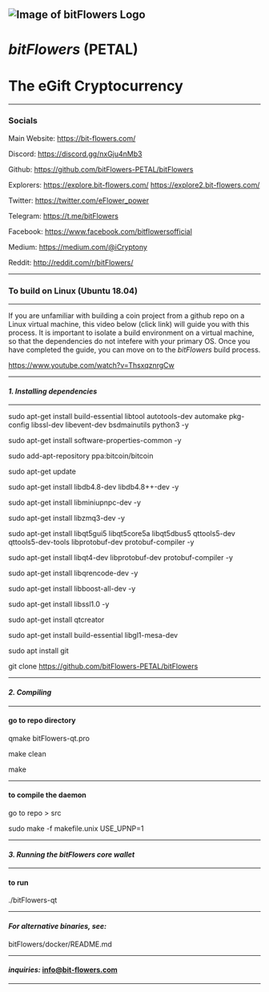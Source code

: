
![Image of bitFlowers Logo](https://bit-flowers.com/images/github_header.png)
-----------------
# *bitFlowers* (PETAL) 
# The eGift Cryptocurrency
-----------------
### **Socials** 

Main Website:
https://bit-flowers.com/

Discord:
https://discord.gg/nxGju4nMb3

Github: 
https://github.com/bitFlowers-PETAL/bitFlowers

Explorers:
https://explore.bit-flowers.com/
https://explore2.bit-flowers.com/

Twitter:
https://twitter.com/eFlower_power

Telegram:
https://t.me/bitFlowers

Facebook:
https://www.facebook.com/bitflowersofficial

Medium:
https://medium.com/@iCryptony

Reddit:
http://reddit.com/r/bitFlowers/

-----------------
### **To build on Linux (Ubuntu 18.04)** 
-----------------

If you are unfamiliar with building a coin project from a github repo on a Linux virtual machine, this video below (click link) will guide you with this process. It is important to isolate a build environment on a virtual machine, so that the dependencies do not intefere with your primary OS. Once you have completed the guide, you can move on to the *bitFlowers* build process. 

https://www.youtube.com/watch?v=ThsxqznrgCw

-----------------

#### *1. Installing dependencies* 
-----------------
sudo apt-get install build-essential libtool autotools-dev automake pkg-config libssl-dev libevent-dev bsdmainutils python3 -y 

sudo apt-get install software-properties-common -y

sudo add-apt-repository ppa:bitcoin/bitcoin

sudo apt-get update

sudo apt-get install libdb4.8-dev libdb4.8++-dev -y

sudo apt-get install libminiupnpc-dev -y

sudo apt-get install libzmq3-dev -y

sudo apt-get install libqt5gui5 libqt5core5a libqt5dbus5 qttools5-dev qttools5-dev-tools libprotobuf-dev protobuf-compiler -y

sudo apt-get install libqt4-dev libprotobuf-dev protobuf-compiler -y

sudo apt-get install libqrencode-dev -y

sudo apt-get install libboost-all-dev -y

sudo apt-get install libssl1.0 -y

sudo apt-get install qtcreator

sudo apt-get install build-essential libgl1-mesa-dev

sudo apt install git

git clone https://github.com/bitFlowers-PETAL/bitFlowers

-----------------

#### *2. Compiling* 

-----------------

#### **go to repo directory**

qmake bitFlowers-qt.pro

make clean

make 

-----------------

#### **to compile the daemon**

go to repo > src

sudo make -f makefile.unix USE_UPNP=1

-----------------

#### *3. Running the bitFlowers core wallet* 

-----------------

#### **to run**

./bitFlowers-qt

-----------------

#### *For alternative binaries, see:*

bitFlowers/docker/README.md

-----------------

#### *inquiries:* info@bit-flowers.com

-----------------








